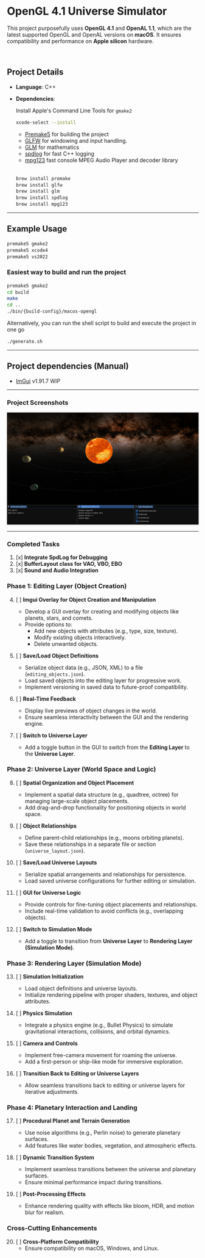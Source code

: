 # OpenGL 4.1 Universe Simulator

This project purposefully uses **OpenGL 4.1** and **OpenAL 1.1**, which are the latest supported OpenGL and OpenAL versions on **macOS**. It ensures compatibility and performance on **Apple silicon** hardware.

<br/>

## **Project Details**

- **Language**: C++
- **Dependencies**:
  <br/>

  Install Apple's Command Line Tools for `gmake2`

  ```bash
  xcode-select --install
  ```

  - [Premake5](https://premake.github.io/) for building the project
  - [GLFW](https://www.glfw.org/) for windowing and input handling.
  - [GLM](https://github.com/g-truc/glm) for mathematics
  - [spdlog](https://github.com/gabime/spdlog) for fast C++ logging
  - [mpg123](https://github.com/gypified/libmpg123) fast console MPEG Audio Player and decoder library

   </br>

  ```bash
  brew install premake
  brew install glfw
  brew install glm
  brew install spdlog
  brew install mpg123
  ```

---

## Example Usage

```bash
premake5 gmake2
premake5 xcode4
premake5 vs2022
```

### Easiest way to build and run the project

```bash
premake5 gmake2
cd build
make
cd ..
./bin/{build-config}/macos-opengl
```

Alternatively, you can run the shell script to build and execute the project in one go

```bash
./generate.sh
```

---

## **Project dependencies (Manual)**

- [ImGui](https://github.com/ocornut/imgui/tree/docking) v1.91.7 WIP

---

### **Project Screenshots**

![Project Stage 1](screenshots/screenshot1.png)

---

### **Completed Tasks**

1. [x] **Integrate SpdLog for Debugging**
2. [x] **BufferLayout class for VAO, VBO, EBO**
3. [x] **Sound and Audio Integration**

### **Phase 1: Editing Layer (Object Creation)**

4. [ ] **Imgui Overlay for Object Creation and Manipulation**

   - Develop a GUI overlay for creating and modifying objects like planets, stars, and comets.
   - Provide options to:
     - Add new objects with attributes (e.g., type, size, texture).
     - Modify existing objects interactively.
     - Delete unwanted objects.

5. [ ] **Save/Load Object Definitions**

   - Serialize object data (e.g., JSON, XML) to a file (`editing_objects.json`).
   - Load saved objects into the editing layer for progressive work.
   - Implement versioning in saved data to future-proof compatibility.

6. [ ] **Real-Time Feedback**

   - Display live previews of object changes in the world.
   - Ensure seamless interactivity between the GUI and the rendering engine.

7. [ ] **Switch to Universe Layer**
   - Add a toggle button in the GUI to switch from the **Editing Layer** to the **Universe Layer**.

### **Phase 2: Universe Layer (World Space and Logic)**

8. [ ] **Spatial Organization and Object Placement**

   - Implement a spatial data structure (e.g., quadtree, octree) for managing large-scale object placements.
   - Add drag-and-drop functionality for positioning objects in world space.

9. [ ] **Object Relationships**

   - Define parent-child relationships (e.g., moons orbiting planets).
   - Save these relationships in a separate file or section (`universe_layout.json`).

10. [ ] **Save/Load Universe Layouts**

    - Serialize spatial arrangements and relationships for persistence.
    - Load saved universe configurations for further editing or simulation.

11. [ ] **GUI for Universe Logic**

    - Provide controls for fine-tuning object placements and relationships.
    - Include real-time validation to avoid conflicts (e.g., overlapping objects).

12. [ ] **Switch to Simulation Mode**
    - Add a toggle to transition from **Universe Layer** to **Rendering Layer (Simulation Mode)**.

### **Phase 3: Rendering Layer (Simulation Mode)**

13. [ ] **Simulation Initialization**

    - Load object definitions and universe layouts.
    - Initialize rendering pipeline with proper shaders, textures, and object attributes.

14. [ ] **Physics Simulation**

    - Integrate a physics engine (e.g., Bullet Physics) to simulate gravitational interactions, collisions, and orbital dynamics.

15. [ ] **Camera and Controls**

    - Implement free-camera movement for roaming the universe.
    - Add a first-person or ship-like mode for immersive exploration.

16. [ ] **Transition Back to Editing or Universe Layers**
    - Allow seamless transitions back to editing or universe layers for iterative adjustments.

### **Phase 4: Planetary Interaction and Landing**

17. [ ] **Procedural Planet and Terrain Generation**

    - Use noise algorithms (e.g., Perlin noise) to generate planetary surfaces.
    - Add features like water bodies, vegetation, and atmospheric effects.

18. [ ] **Dynamic Transition System**

    - Implement seamless transitions between the universe and planetary surfaces.
    - Ensure minimal performance impact during transitions.

19. [ ] **Post-Processing Effects**
    - Enhance rendering quality with effects like bloom, HDR, and motion blur for realism.

### **Cross-Cutting Enhancements**

20. [ ] **Cross-Platform Compatibility**
    - Ensure compatibility on macOS, Windows, and Linux.

